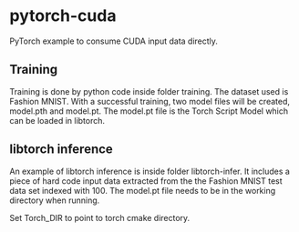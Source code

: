 # pytorch-cuda
PyTorch example to consume CUDA input data directly.

## Training

Training is done by python code inside folder training. The dataset used is Fashion MNIST. With a successful training, two model files will be created, model.pth and model.pt. The model.pt file is the Torch Script Model which can be loaded in libtorch.

## libtorch inference

An example of libtorch inference is inside folder libtorch-infer. It includes a piece of hard code input data extracted from the the Fashion MNIST test data set indexed with 100. The model.pt file needs to be in the working directory when running.

Set Torch_DIR to point to torch cmake directory.
